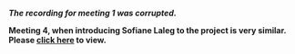 ***The recording for meeting 1 was corrupted.***

**Meeting 4, when introducing Sofiane Laleg to the project is very similar. Please [click here](https://github.com/zominy/ioc-scanner-project/blob/main/meetings/meeting4.md) to view.**
